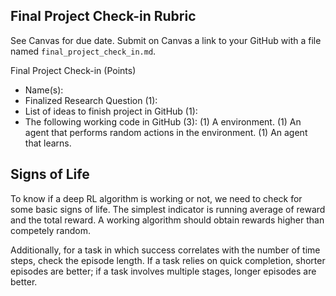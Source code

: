 Final Project Check-in Rubric
------

See Canvas for due date. Submit on Canvas a link to your GitHub with a file named `final_project_check_in.md`.

Final Project Check-in  (Points)

- Name(s): 
- Finalized Research Question (1):
- List of ideas to finish project in GitHub (1):
- The following working code in GitHub (3): 
    (1) A environment.
    (1) An agent that performs random actions in the environment.
    (1) An agent that learns.

Signs of Life
-----

To know if a deep RL algorithm is working or not, we need to check for some basic signs of life. The simplest indicator is running average of reward and the total reward. A working algorithm should obtain rewards higher than competely random. 

Additionally, for a task in which success correlates with the number of time steps, check the episode length. If a task relies on quick completion, shorter episodes are better; if a task involves multiple stages, longer episodes are better.
